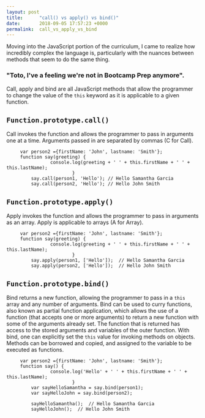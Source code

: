 ```yaml
---
layout: post
title:      "call() vs apply() vs bind()"
date:       2018-09-05 17:57:23 +0000
permalink:  call_vs_apply_vs_bind
---
```



Moving into the JavaScript portion of the curriculum, I came to realize how incredibly complex the language is, particularly with the nuances between methods that seem to do the same thing. 

### "Toto, I've a feeling we're not in Bootcamp Prep anymore".

Call, apply and bind are all JavaScript methods that allow the programmer to change the value of the `this` keyword as it is applicable to a given function. 

## `Function.prototype.call()` 
Call invokes the function and allows the programmer to pass in arguments one at a time. Arguments passed in are separated by commas (C for Call).

```var person1 = {firstName: 'Samantha', lastname: 'Garcia'};
     var person2 ={firstName: 'John', lastname: 'Smith'};
     function say(greeting) {
		        console.log(greeting + ' ' + this.firstName + ' ' + this.lastName);
						}
		 say.call(person1, 'Hello'); // Hello Samantha Garcia
		 say.call(person2, 'Hello'); // Hello John Smith
```

## `Function.prototype.apply()`
Apply invokes the function and allows the programmer to pass in arguments as an array. Apply is applicable to arrays (A for Array).

```var person1 = {firstName: 'Samantha', lastname: 'Garcia'};
     var person2 ={firstName: 'John', lastname: 'Smith'};
     function say(greeting) {
		        console.log(greeting + ' ' + this.firstName + ' ' + this.lastName);
						}
		 say.apply(person1, ['Hello']);  // Hello Samantha Garcia
		 say.apply(person2, ['Hello']);  // Hello John Smith
```

## `Function.prototype.bind()`
Bind returns a new function, allowing the programmer to pass in a `this` array and any number of arguments. Bind can be used to curry functions, also known as partial function application, which allows the use of a function (that accepts one or more arguments) to return a new function with some of the arguments already set. The function that is returned has access to the stored arguments and variables of the outer function. With bind, one can explicitly set the `this` value for invoking methods on objects. Methods can be borrowed and copied, and assigned to the variable to be executed as functions.

```var person1 = {firstName: 'Samantha', lastname: 'Garcia'};
     var person2 ={firstName: 'John', lastname: 'Smith'};
     function say() {
		        console.log('Hello' + ' ' + this.firstName + ' ' + this.lastName);
						}
		 var sayHelloSamantha = say.bind(person1);
		 var sayHelloJohn = say.bind(person2);
		 
		 sayHelloSamantha();  // Hello Samantha Garcia
		 sayHelloJohn();  // Hello John Smith
```
